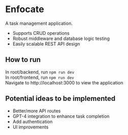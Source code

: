 # Enfocate
A task management application.

- Supports CRUD operations
- Robust middleware and database logic testing
- Easily scalable REST API design

## How to run
In root/backend, run ```npm run dev```<br>
In root/frontend, run ```npm run dev```<br>
Navigate to http://localhost:3000 to view the application<br>

## Potential ideas to be implemented
- Better/more API routes
- GPT-4 integration to enhance task completion
- Add authentication
- UI improvements
